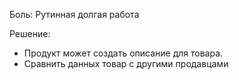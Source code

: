 
Боль: Рутинная долгая работа

Решение: 
- Продукт может создать описание для товара.
- Сравнить данных товар с другими продавцами